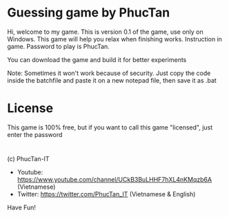 # Guessing game by PhucTan

Hi, welcome to my game. This is version 0.1 of the game, use only on Windows.
This game will help you relax when finishing works. Instruction in game. Password to play is PhucTan.

You can download the game and build it for better experiments

Note: Sometimes it won't work because of security. Just copy the code inside the batchfile and paste it on a new notepad file, then save it as .bat

# License

This game is 100% free, but if you want to call this game "licensed", just enter the password

#
(c) PhucTan-IT
- Youtube: https://www.youtube.com/channel/UCkB3BuLHHF7hXL4nKMqzb6A (Vietnamese)
- Twitter: https://twitter.com/PhucTan_IT (Vietnamese & English)

Have Fun!
